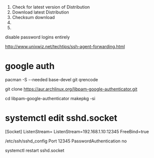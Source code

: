 1. Check for latest version of Distribution
2. Download latest Distribution
3. Checksum download
4. 
5. 

disable password logins entirely

http://www.unixwiz.net/techtips/ssh-agent-forwarding.html

# google auth

pacman -S --needed base-devel git qrencode

git clone https://aur.archlinux.org/libpam-google-authenticator.git

cd libpam-google-authenticator
makepkg -si



# systemctl edit sshd.socket
[Socket]
ListenStream=
ListenStream=192.168.1.10:12345
FreeBind=true

/etc/ssh/sshd_config
Port 12345
PasswordAuthentication no


systemctl restart sshd.socket

